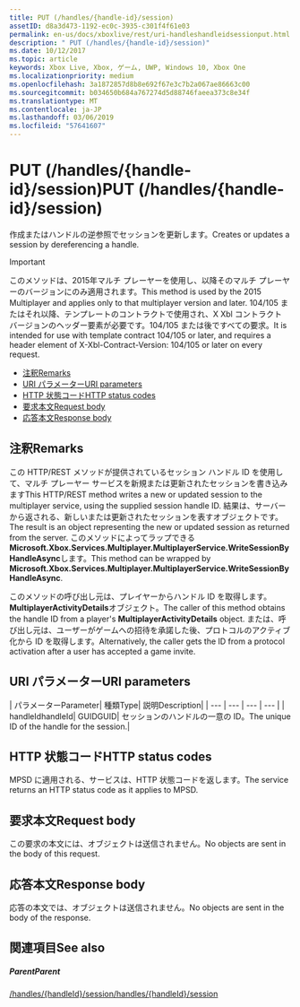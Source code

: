 ```yaml
---
title: PUT (/handles/{handle-id}/session)
assetID: d8a3d473-1192-ec0c-3935-c301f4f61e03
permalink: en-us/docs/xboxlive/rest/uri-handleshandleidsessionput.html
description: " PUT (/handles/{handle-id}/session)"
ms.date: 10/12/2017
ms.topic: article
keywords: Xbox Live, Xbox, ゲーム, UWP, Windows 10, Xbox One
ms.localizationpriority: medium
ms.openlocfilehash: 3a1872857d8b8e692f67e3c7b2a067ae86663c00
ms.sourcegitcommit: b034650b684a767274d5d88746faeea373c8e34f
ms.translationtype: MT
ms.contentlocale: ja-JP
ms.lasthandoff: 03/06/2019
ms.locfileid: "57641607"
---
```

# <a name="put-handleshandle-idsession"></a><span data-ttu-id="2087e-104">PUT (/handles/{handle-id}/session)</span><span class="sxs-lookup"><span data-stu-id="2087e-104">PUT (/handles/{handle-id}/session)</span></span>
<span data-ttu-id="2087e-105">作成またはハンドルの逆参照でセッションを更新します。</span><span class="sxs-lookup"><span data-stu-id="2087e-105">Creates or updates a session by dereferencing a handle.</span></span>

> [!IMPORTANT]
> <span data-ttu-id="2087e-106">このメソッドは、2015年マルチ プレーヤーを使用し、以降そのマルチ プレーヤーのバージョンにのみ適用されます。</span><span class="sxs-lookup"><span data-stu-id="2087e-106">This method is used by the 2015 Multiplayer and applies only to that multiplayer version and later.</span></span> <span data-ttu-id="2087e-107">104/105 またはそれ以降、テンプレートのコントラクトで使用され、X Xbl コントラクト バージョンのヘッダー要素が必要です。104/105 または後ですべての要求。</span><span class="sxs-lookup"><span data-stu-id="2087e-107">It is intended for use with template contract 104/105 or later, and requires a header element of X-Xbl-Contract-Version: 104/105 or later on every request.</span></span>

  * [<span data-ttu-id="2087e-108">注釈</span><span class="sxs-lookup"><span data-stu-id="2087e-108">Remarks</span></span>](#ID4ET)
  * [<span data-ttu-id="2087e-109">URI パラメーター</span><span class="sxs-lookup"><span data-stu-id="2087e-109">URI parameters</span></span>](#ID4ECB)
  * [<span data-ttu-id="2087e-110">HTTP 状態コード</span><span class="sxs-lookup"><span data-stu-id="2087e-110">HTTP status codes</span></span>](#ID4ENB)
  * [<span data-ttu-id="2087e-111">要求本文</span><span class="sxs-lookup"><span data-stu-id="2087e-111">Request body</span></span>](#ID4EUB)
  * [<span data-ttu-id="2087e-112">応答本文</span><span class="sxs-lookup"><span data-stu-id="2087e-112">Response body</span></span>](#ID4E6B)

<a id="ID4ET"></a>


## <a name="remarks"></a><span data-ttu-id="2087e-113">注釈</span><span class="sxs-lookup"><span data-stu-id="2087e-113">Remarks</span></span>

<span data-ttu-id="2087e-114">この HTTP/REST メソッドが提供されているセッション ハンドル ID を使用して、マルチ プレーヤー サービスを新規または更新されたセッションを書き込みます</span><span class="sxs-lookup"><span data-stu-id="2087e-114">This HTTP/REST method writes a new or updated session to the multiplayer service, using the supplied session handle ID.</span></span> <span data-ttu-id="2087e-115">結果は、サーバーから返される、新しいまたは更新されたセッションを表すオブジェクトです。</span><span class="sxs-lookup"><span data-stu-id="2087e-115">The result is an object representing the new or updated session as returned from the server.</span></span> <span data-ttu-id="2087e-116">このメソッドによってラップできる**Microsoft.Xbox.Services.Multiplayer.MultiplayerService.WriteSessionByHandleAsync**します。</span><span class="sxs-lookup"><span data-stu-id="2087e-116">This method can be wrapped by **Microsoft.Xbox.Services.Multiplayer.MultiplayerService.WriteSessionByHandleAsync**.</span></span>

<span data-ttu-id="2087e-117">このメソッドの呼び出し元は、プレイヤーからハンドル ID を取得します。 **MultiplayerActivityDetails**オブジェクト。</span><span class="sxs-lookup"><span data-stu-id="2087e-117">The caller of this method obtains the handle ID from a player's **MultiplayerActivityDetails** object.</span></span> <span data-ttu-id="2087e-118">または、呼び出し元は、ユーザーがゲームへの招待を承諾した後、プロトコルのアクティブ化から ID を取得します。</span><span class="sxs-lookup"><span data-stu-id="2087e-118">Alternatively, the caller gets the ID from a protocol activation after a user has accepted a game invite.</span></span>

<a id="ID4ECB"></a>


## <a name="uri-parameters"></a><span data-ttu-id="2087e-119">URI パラメーター</span><span class="sxs-lookup"><span data-stu-id="2087e-119">URI parameters</span></span>

| <span data-ttu-id="2087e-120">パラメーター</span><span class="sxs-lookup"><span data-stu-id="2087e-120">Parameter</span></span>| <span data-ttu-id="2087e-121">種類</span><span class="sxs-lookup"><span data-stu-id="2087e-121">Type</span></span>| <span data-ttu-id="2087e-122">説明</span><span class="sxs-lookup"><span data-stu-id="2087e-122">Description</span></span>|
| --- | --- | --- | --- |
| <span data-ttu-id="2087e-123">handleId</span><span class="sxs-lookup"><span data-stu-id="2087e-123">handleId</span></span>| <span data-ttu-id="2087e-124">GUID</span><span class="sxs-lookup"><span data-stu-id="2087e-124">GUID</span></span>| <span data-ttu-id="2087e-125">セッションのハンドルの一意の ID。</span><span class="sxs-lookup"><span data-stu-id="2087e-125">The unique ID of the handle for the session.</span></span>|

<a id="ID4ENB"></a>


## <a name="http-status-codes"></a><span data-ttu-id="2087e-126">HTTP 状態コード</span><span class="sxs-lookup"><span data-stu-id="2087e-126">HTTP status codes</span></span>
<span data-ttu-id="2087e-127">MPSD に適用される、サービスは、HTTP 状態コードを返します。</span><span class="sxs-lookup"><span data-stu-id="2087e-127">The service returns an HTTP status code as it applies to MPSD.</span></span>  
<a id="ID4EUB"></a>


## <a name="request-body"></a><span data-ttu-id="2087e-128">要求本文</span><span class="sxs-lookup"><span data-stu-id="2087e-128">Request body</span></span>

<span data-ttu-id="2087e-129">この要求の本文には、オブジェクトは送信されません。</span><span class="sxs-lookup"><span data-stu-id="2087e-129">No objects are sent in the body of this request.</span></span>

<a id="ID4E6B"></a>


## <a name="response-body"></a><span data-ttu-id="2087e-130">応答本文</span><span class="sxs-lookup"><span data-stu-id="2087e-130">Response body</span></span>

<span data-ttu-id="2087e-131">応答の本文では、オブジェクトは送信されません。</span><span class="sxs-lookup"><span data-stu-id="2087e-131">No objects are sent in the body of the response.</span></span>

<a id="ID4EKC"></a>


## <a name="see-also"></a><span data-ttu-id="2087e-132">関連項目</span><span class="sxs-lookup"><span data-stu-id="2087e-132">See also</span></span>

<a id="ID4EMC"></a>


##### <a name="parent"></a><span data-ttu-id="2087e-133">Parent</span><span class="sxs-lookup"><span data-stu-id="2087e-133">Parent</span></span>

[<span data-ttu-id="2087e-134">/handles/{handleId}/session</span><span class="sxs-lookup"><span data-stu-id="2087e-134">/handles/{handleId}/session</span></span>](uri-handleshandleidsession.md)
